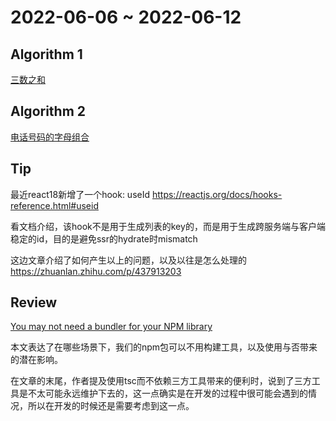# 2022-06-06 ~ 2022-06-12

## Algorithm 1

[三数之和](https://github.com/JunwuHuang/leetcode-daily/blob/master/3sum/%E4%B8%89%E6%95%B0%E4%B9%8B%E5%92%8C.md)

## Algorithm 2

[电话号码的字母组合](https://github.com/JunwuHuang/leetcode-daily/blob/master/letter-combinations-of-a-phone-number/%E7%94%B5%E8%AF%9D%E5%8F%B7%E7%A0%81%E7%9A%84%E5%AD%97%E6%AF%8D%E7%BB%84%E5%90%88.md)

## Tip

最近react18新增了一个hook: useId
<https://reactjs.org/docs/hooks-reference.html#useid>

看文档介绍，该hook不是用于生成列表的key的，而是用于生成跨服务端与客户端稳定的id，目的是避免ssr的hydrate时mismatch

这边文章介绍了如何产生以上的问题，以及以往是怎么处理的
<https://zhuanlan.zhihu.com/p/437913203>

## Review

[You may not need a bundler for your NPM library](https://cmdcolin.github.io/posts/2022-05-27-youmaynotneedabundler)

本文表达了在哪些场景下，我们的npm包可以不用构建工具，以及使用与否带来的潜在影响。

在文章的末尾，作者提及使用tsc而不依赖三方工具带来的便利时，说到了三方工具是不太可能永远维护下去的，这一点确实是在开发的过程中很可能会遇到的情况，所以在开发的时候还是需要考虑到这一点。
